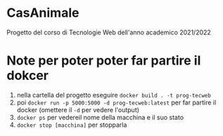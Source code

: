 # CasAnimale

Progetto del corso di Tecnologie Web dell'anno academico 2021/2022

# Note per poter poter far partire il dokcer

1. nella cartella del progetto eseguire `docker build . -t prog-tecweb`
2. poi `docker run -p 5000:5000 -d prog-tecweb:latest` per far partire il docker (omettere il `-d` per vedere l'output)
3. `docker ps` per vedereil nome della macchina e il suo stato
4. `docker stop [macchina]` per stopparla
